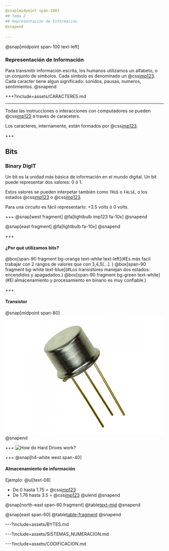 ```yaml
---
@snap[midpoint span-100]
## Tema 2
## Representación de Información
@snapend

---
```

@snap[midpoint span-100 text-left]
### Representación de Información
Para transmitir información escrita, los humanos utilizamos un alfabeto, o un conjunto de símbolos. Cada símbolo es denominado un @css[imp123](caracter).
<br>
Cada caracter tiene algun significado: sonidos, pausas, numeros, sentimientos.
@snapend

+++?include=assets/CARACTERES.md

---
Todas las instrucciones o interacciones con computadores se pueden @css[imp123](interpretar) a través de caraceters.

Los caracteres, internamente, están formados por @css[imp123](bits).

+++
## Bits 
### Binary DigIT

Un bit es la unidad más básica de información en el mundo digital. Un bit puede representar dos valores: 0 ó 1.

Estos valores se pueden interpetar también como `TRUE` o `FALSE`, o los estados @css[imp123](encendido) o @css[imp123](apagado).

Para una circuito es fácil representarlo: +3.5 volts ó 0 volts.

+++
@snap[west fragment]
@fa[lightbulb imp123 fa-10x]
@snapend

@snap[east fragment]
@fa[lightbulb fa-10x]
@snapend

+++
#### ¿Por qué utilizamos bits?
@box[span-90 fragment bg-orange text-white text-left](#Es más facil trabajar con 2 rangos de valores que con 3,4,5[...]. )
@box[span-90 fragment bg-white text-blue](#Los transistores manejan dos estados: encendidos y apagadados.)
@box[span-90 fragment bg-green text-white](#El almacenamiento y procesamiento en binario es muy confiable.)

+++
#### Transistor
@snap[midpoint span-80]
![Transistor](assets/img/transistor_1.jpg)
@snapend

+++
![How do Hard Drives work?](https://www.youtube.com/embed/wteUW2sL7bc)

+++
@snap[h4-white west span-40]
#### Almacenamiento de información
Ejemplo: 
@ul[text-08]
* De 0 hasta 1.75 = @css[imp123](0)
* De 1.76 hasta 3.5 = @css[imp123](1)
@ulend
@snapend

@snap[north-east span-60 fragment]
@table[text-mid](assets/data/HDD_data_1.csv)
@snapend

@snap[east span-60]
@table[table-fragment](assets/data/HDD_data_2.csv)
@snapend

---?include=assets/BYTES.md

---?include=assets/SISTEMAS_NUMERACION.md

---?include=assets/CODIFICACION.md